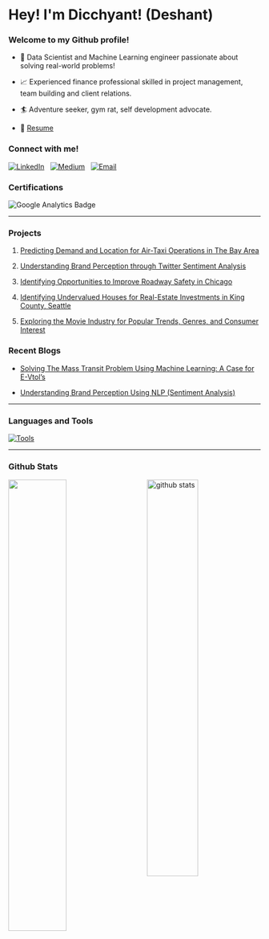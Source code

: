 # Hey! I'm Dicchyant! (Deshant) 

### Welcome to my Github profile!

- 🔎 Data Scientist and Machine Learning engineer passionate about solving real-world problems!

- 📈 Experienced finance professional skilled in project management, team building and client relations.

- 🏄 Adventure seeker, gym rat, self development advocate.

- 📝 [Resume](https://docs.google.com/document/d/1DCpqJo7nLeCBLhfUxwm2LJ5hsUrSd8B2/edit?usp=sharing&ouid=105794727303498335890&rtpof=true&sd=true)

### Connect with me!

[![LinkedIn](https://github.com/dicchyantgurung/Air-Taxi-Logistics/blob/main/Images/linkedin1.png)](https://www.linkedin.com/in/dicchyantgurung/)&nbsp; &nbsp;[![Medium](https://github.com/dicchyantgurung/Air-Taxi-Logistics/blob/main/Images/medium1.png)](https://medium.com/@dicchyantgurung)&nbsp; &nbsp;[![Email](https://github.com/dicchyantgurung/Air-Taxi-Logistics/blob/main/Images/gmail1.png)](mailto:dicchyant.gurung@gmail.com)


### Certifications

![Google Analytics Badge](https://github.com/dicchyantgurung/Air-Taxi-Logistics/blob/main/Images/google-data-analytics-professional-certificate.1.png) 

--------------------------------------------------------

### Projects

1. [Predicting Demand and Location for Air-Taxi Operations in The Bay Area](https://github.com/dicchyantgurung/Air-Taxi-Logistics)

2. [Understanding Brand Perception through Twitter Sentiment Analysis](https://github.com/dicchyantgurung/Tweet-sentiment-analysis-using-NLP-for-Google-and-Apple)

3. [Identifying Opportunities to Improve Roadway Safety in Chicago](https://github.com/dicchyantgurung/Identifying_Opportunities_To_Improve_Roadway_Safety_In_Chicago)

4. [Identifying Undervalued Houses for Real-Estate Investments in King County, Seattle](https://github.com/dicchyantgurung/Identifying-undervalued-vs-overvalued-houses-in-King-County-Seattle)

5. [Exploring the Movie Industry for Popular Trends, Genres, and Consumer Interest](https://github.com/dicchyantgurung/Exploratory-data-analysis-of-the-movie-industry)


### Recent Blogs

- [Solving The Mass Transit Problem Using Machine Learning: A Case for E-Vtol’s](https://medium.com/@dicchyantgurung/solving-the-mass-transit-problem-using-machine-learning-a-case-for-e-vtols-5e65903c867)

- [Understanding Brand Perception Using NLP (Sentiment Analysis)](https://medium.com/@dicchyantgurung/understanding-brand-perception-using-nlp-sentiment-analysis-ff557e09e1a6)


--------------------------------------------------------
### Languages and Tools

[![Tools](https://github.com/dicchyantgurung/Air-Taxi-Logistics/blob/main/Images/tools3.png)](https://www.jigsawacademy.com/top-analytics-tools-every-data-scientist-must-learn/)

--------------------------------------------------------

### Github Stats

<img src="https://github-readme-stats.vercel.app/api?username=dicchyantgurung&show_icons=true&theme=gotham" alt="github stats" width="45%" align="right"/>

<img src="https://github-readme-streak-stats.herokuapp.com/?user=dicchyantgurung&theme=dark" width="48%" >



